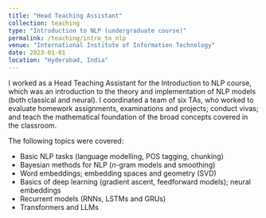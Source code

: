 ```yaml
---
title: "Head Teaching Assistant"
collection: teaching
type: "Introduction to NLP (undergraduate course)"
permalink: /teaching/intro_to_nlp
venue: "International Institute of Information Technology"
date: 2023-01-01
location: "Hyderabad, India"
---
```


I worked as a Head Teaching Assistant for the Introduction to NLP course, which was an introduction to the theory and implementation of NLP models (both classical and neural). I coordinated a team of six TAs, who worked to evaluate homework assignments, examinations and projects; conduct vivas; and teach the mathematical foundation of the broad concepts covered in the classroom.

The following topics were covered:

* Basic NLP tasks (language modelling, POS tagging, chunking)
* Bayesian methods for NLP ($n$-gram models and smoothing)
* Word embeddings; embedding spaces and geometry (SVD)
* Basics of deep learning (gradient ascent, feedforward models); neural embeddings
* Recurrent models (RNNs, LSTMs and GRUs)
* Transformers and LLMs
